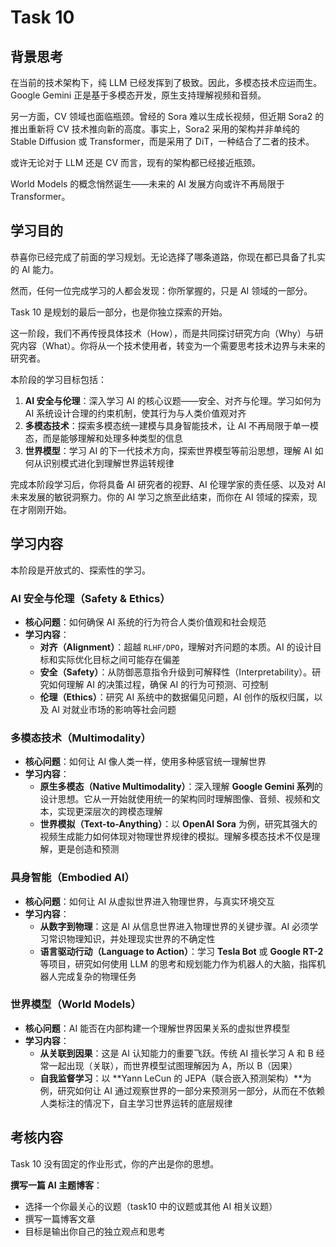 # Task 10

## 背景思考

在当前的技术架构下，纯 LLM 已经发挥到了极致。因此，多模态技术应运而生。Google Gemini 正是基于多模态开发，原生支持理解视频和音频。

另一方面，CV 领域也面临瓶颈。曾经的 Sora 难以生成长视频，但近期 Sora2 的推出重新将 CV 技术推向新的高度。事实上，Sora2 采用的架构并非单纯的 Stable Diffusion 或 Transformer，而是采用了 DiT，一种结合了二者的技术。

或许无论对于 LLM 还是 CV 而言，现有的架构都已经接近瓶颈。

World Models 的概念悄然诞生——未来的 AI 发展方向或许不再局限于 Transformer。

## 学习目的

恭喜你已经完成了前面的学习规划。无论选择了哪条道路，你现在都已具备了扎实的 AI 能力。

然而，任何一位完成学习的人都会发现：你所掌握的，只是 AI 领域的一部分。

Task 10 是规划的最后一部分，也是你独立探索的开始。

这一阶段，我们不再传授具体技术（How），而是共同探讨研究方向（Why）与研究内容（What）。你将从一个技术使用者，转变为一个需要思考技术边界与未来的研究者。

本阶段的学习目标包括：

1. **AI 安全与伦理**：深入学习 AI 的核心议题——安全、对齐与伦理。学习如何为 AI 系统设计合理的约束机制，使其行为与人类价值观对齐
2. **多模态技术**：探索多模态统一建模与具身智能技术，让 AI 不再局限于单一模态，而是能够理解和处理多种类型的信息
3. **世界模型**：学习 AI 的下一代技术方向，探索世界模型等前沿思想，理解 AI 如何从识别模式进化到理解世界运转规律

完成本阶段学习后，你将具备 AI 研究者的视野、AI 伦理学家的责任感、以及对 AI 未来发展的敏锐洞察力。你的 AI 学习之旅至此结束，而你在 AI 领域的探索，现在才刚刚开始。

## 学习内容

本阶段是开放式的、探索性的学习。

### AI 安全与伦理（Safety & Ethics）

- **核心问题**：如何确保 AI 系统的行为符合人类价值观和社会规范
- **学习内容**：
  - **对齐（Alignment）**：超越 `RLHF/DPO`，理解对齐问题的本质。AI 的设计目标和实际优化目标之间可能存在偏差
  - **安全（Safety）**：从防御恶意指令升级到可解释性（Interpretability）。研究如何理解 AI 的决策过程，确保 AI 的行为可预测、可控制
  - **伦理（Ethics）**：研究 AI 系统中的数据偏见问题，AI 创作的版权归属，以及 AI 对就业市场的影响等社会问题

### 多模态技术（Multimodality）

- **核心问题**：如何让 AI 像人类一样，使用多种感官统一理解世界
- **学习内容**：
  - **原生多模态（Native Multimodality）**：深入理解 **Google Gemini 系列**的设计思想。它从一开始就使用统一的架构同时理解图像、音频、视频和文本，实现更深层次的跨模态理解
  - **世界模拟（Text-to-Anything）**：以 **OpenAI Sora** 为例，研究其强大的视频生成能力如何体现对物理世界规律的模拟。理解多模态技术不仅是理解，更是创造和预测

### 具身智能（Embodied AI）

- **核心问题**：如何让 AI 从虚拟世界进入物理世界，与真实环境交互
- **学习内容**：
  - **从数字到物理**：这是 AI 从信息世界进入物理世界的关键步骤。AI 必须学习常识物理知识，并处理现实世界的不确定性
  - **语言驱动行动（Language to Action）**：学习 **Tesla Bot** 或 **Google RT-2** 等项目，研究如何使用 LLM 的思考和规划能力作为机器人的大脑，指挥机器人完成复杂的物理任务

### 世界模型（World Models）

- **核心问题**：AI 能否在内部构建一个理解世界因果关系的虚拟世界模型
- **学习内容**：
  - **从关联到因果**：这是 AI 认知能力的重要飞跃。传统 AI 擅长学习 A 和 B 经常一起出现（关联），而世界模型试图理解因为 A，所以 B（因果）
  - **自我监督学习**：以 **Yann LeCun 的 JEPA（联合嵌入预测架构）**为例，研究如何让 AI 通过观察世界的一部分来预测另一部分，从而在不依赖人类标注的情况下，自主学习世界运转的底层规律

## 考核内容

Task 10 没有固定的作业形式，你的产出是你的思想。

**撰写一篇 AI 主题博客**：

- 选择一个你最关心的议题（task10 中的议题或其他 AI 相关议题）
- 撰写一篇博客文章
- 目标是输出你自己的独立观点和思考
